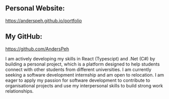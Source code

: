 ## Personal Website: 
https://anderspeh.github.io/portfolio

## My GitHub:
https://github.com/AndersPeh

I am actively developing my skills in React (Typescipt) and .Net (C#) by building a personal project, which is a platform designed to help students connect with other students from different universities. 
I am currently seeking a software development internship and am open to relocation. 
I am eager to apply my passion for software development to contribute to organisational projects and use my interpersonal skills to build strong work relationships.

 
